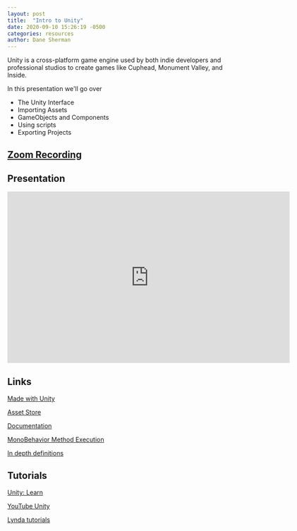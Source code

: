 ```yaml
---
layout: post
title:  "Intro to Unity"
date: 2020-09-10 15:26:19 -0500
categories: resources
author: Dane Sherman
---
```


Unity is a cross-platform game engine used by both indie developers and professional studios to create games like Cuphead, Monument Valley, and Inside. 

In this presentation we'll go over
 * The Unity Interface
 * Importing Assets
 * GameObjects and Components 
 * Using scripts 
 * Exporting Projects
 
## [Zoom Recording](https://drive.google.com/file/d/1KC50H30LT6la1dlGqN5pbNGvrCrwmm1y/view?usp=sharing)

## Presentation

<iframe src="https://docs.google.com/presentation/d/e/2PACX-1vSmYFsVJUyliDQusJlK8WjDE7AfDMrUwHPpR_qy_8uFeZ4uOQg6AfBLTl7UR_w1cUY_KI2Yg55fJkA3/embed?start=false&loop=false&delayms=60000" frameborder="0" width="640" height="389" allowfullscreen="true" mozallowfullscreen="true" webkitallowfullscreen="true"></iframe>

## Links

[Made with Unity](https://unity3d.com/games-made-with-unity)

[Asset Store](https://assetstore.unity.com/)

[Documentation](https://docs.unity3d.com/Manual/index.html)

[MonoBehavior Method Execution](http://2.bp.blogspot.com/-VvuOwreuVis/UI_1OEWarXI/AAAAAAAAAGk/Q91ebHRfEDs/s1600/unity+lifetime.png)

[In depth definitions](https://www.cs.umd.edu/class/spring2018/cmsc425/Lects/lect03-unity.pdf)

## Tutorials

[Unity: Learn](https://learn.unity.com/)

[YouTube Unity](https://www.youtube.com/user/Unity3D)

[Lynda tutorials](https://www.lynda.com/Unity-training-tutorials/1242-0.html)

